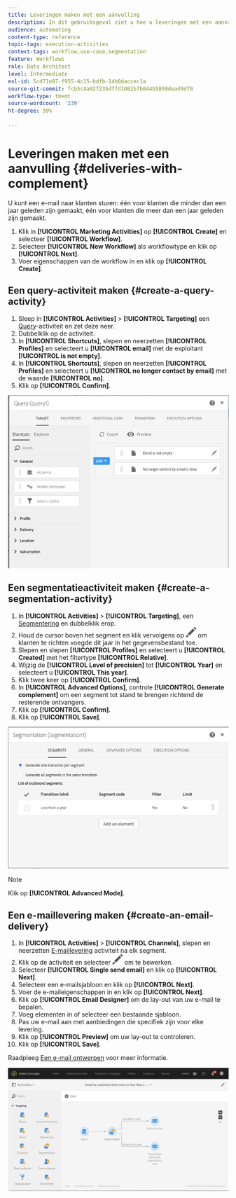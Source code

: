 ```yaml
---
title: Leveringen maken met een aanvulling
description: In dit gebruiksgeval ziet u hoe u leveringen met een aanvulling kunt maken.
audience: automating
content-type: reference
topic-tags: execution-activities
context-tags: workflow,use-case,segmentation
feature: Workflows
role: Data Architect
level: Intermediate
exl-id: 5cd71e07-f955-4c15-bdfb-14b0daccec1a
source-git-commit: fcb5c4a92f23bdffd1082b7b044b5859dead9d70
workflow-type: tm+mt
source-wordcount: '239'
ht-degree: 39%

---
```


# Leveringen maken met een aanvulling {#deliveries-with-complement}

U kunt een e-mail naar klanten sturen: één voor klanten die minder dan een jaar geleden zijn gemaakt, één voor klanten die meer dan een jaar geleden zijn gemaakt.

1. Klik in **[!UICONTROL Marketing Activities]** op **[!UICONTROL Create]** en selecteer **[!UICONTROL Workflow]**.
1. Selecteer **[!UICONTROL New Workflow]** als workflowtype en klik op **[!UICONTROL Next]**.
1. Voer eigenschappen van de workflow in en klik op **[!UICONTROL Create]**.

## Een query-activiteit maken {#create-a-query-activity}

1. Sleep in **[!UICONTROL Activities]** > **[!UICONTROL Targeting]** een [Query](../../automating/using/query.md)-activiteit en zet deze neer.
1. Dubbelklik op de activiteit.
1. In **[!UICONTROL Shortcuts]**, slepen en neerzetten **[!UICONTROL Profiles]** en selecteert u **[!UICONTROL email]** met de exploitant **[!UICONTROL is not empty]**.
1. In **[!UICONTROL Shortcuts]**, slepen en neerzetten **[!UICONTROL Profiles]** en selecteert u **[!UICONTROL no longer contact by email]** met de waarde **[!UICONTROL no]**.
1. Klik op **[!UICONTROL Confirm]**.

![](assets/wf-complement-query.png)

## Een segmentatieactiviteit maken {#create-a-segmentation-activity}

1. In **[!UICONTROL Activities]** > **[!UICONTROL Targeting]**, een [Segmentering](../../automating/using/segmentation.md) en dubbelklik erop.
1. Houd de cursor boven het segment en klik vervolgens op ![](assets/edit_darkgrey-24px.png) om klanten te richten voegde dit jaar in het gegevensbestand toe.
1. Slepen en slepen **[!UICONTROL Profiles]** en selecteert u **[!UICONTROL Created]** met het filtertype **[!UICONTROL Relative]**.
1. Wijzig de **[!UICONTROL Level of precision]** tot **[!UICONTROL Year]** en selecteert u **[!UICONTROL This year]**.
1. Klik twee keer op **[!UICONTROL Confirm]**.
1. In **[!UICONTROL Advanced Options]**, controle **[!UICONTROL Generate complement]** om een segment tot stand te brengen richtend de resterende ontvangers.
1. Klik op **[!UICONTROL Confirm]**.
1. Klik op **[!UICONTROL Save]**.

![](assets/wf-complement-segmentation.png)

>[!NOTE]
>
>Klik op **[!UICONTROL Advanced Mode]**.

## Een e-maillevering maken {#create-an-email-delivery}

1. In **[!UICONTROL Activities]** > **[!UICONTROL Channels]**, slepen en neerzetten [E-maillevering](../../automating/using/email-delivery.md) activiteit na elk segment.
1. Klik op de activiteit en selecteer ![](assets/edit_darkgrey-24px.png) om te bewerken.
1. Selecteer **[!UICONTROL Single send email]** en klik op **[!UICONTROL Next]**.
1. Selecteer een e-mailsjabloon en klik op **[!UICONTROL Next]**.
1. Voer de e-maileigenschappen in en klik op **[!UICONTROL Next]**.
1. Klik op **[!UICONTROL Email Designer]** om de lay-out van uw e-mail te bepalen.
1. Voeg elementen in of selecteer een bestaande sjabloon.
1. Pas uw e-mail aan met aanbiedingen die specifiek zijn voor elke levering.
1. Klik op **[!UICONTROL Preview]** om uw lay-out te controleren.
1. Klik op **[!UICONTROL Save]**.

Raadpleeg [Een e-mail ontwerpen](../../designing/using/designing-from-scratch.md#designing-an-email-content-from-scratch) voor meer informatie.

![](assets/wf-deliveries-with-a-complement.png)
